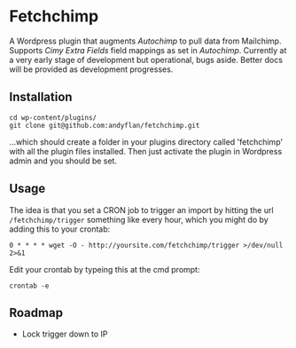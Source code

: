 # Fetchchimp

A Wordpress plugin that augments *Autochimp* to pull data from Mailchimp. Supports *Cimy Extra Fields* field mappings as set in *Autochimp*. Currently at a very early stage of development but operational, bugs aside. Better docs will be provided as development progresses.

## Installation

```shell
cd wp-content/plugins/
git clone git@github.com:andyflan/fetchchimp.git
```

...which should create a folder in your plugins directory called 'fetchchimp' with all the plugin files installed. Then just activate the plugin in Wordpress admin and you should be set.

## Usage

The idea is that you set a CRON job to trigger an import by hitting the url `/fetchchimp/trigger` something like every hour, which you might do by adding this to your crontab:

```
0 * * * * wget -O - http://yoursite.com/fetchchimp/trigger >/dev/null 2>&1
```

Edit your crontab by typeing this at the cmd prompt:

```shell
crontab -e
```

## Roadmap

* Lock trigger down to IP
